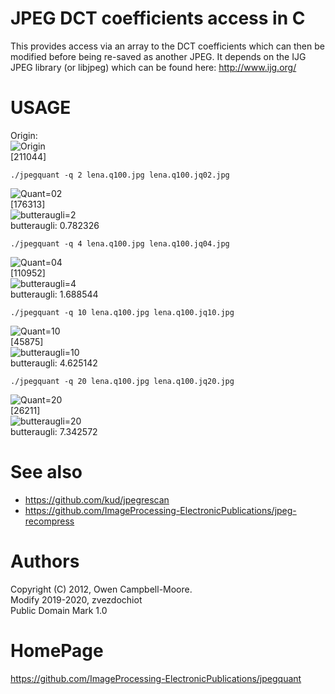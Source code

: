 JPEG DCT coefficients access in C
=================================

This provides access via an array to the DCT coefficients
which can then be modified before being re-saved as another JPEG.
It depends on the IJG JPEG library (or libjpeg) which can be
found here: http://www.ijg.org/

USAGE
=====

Origin:  
![Origin](images/lena.q100.jpg)  
[211044]

```
./jpegquant -q 2 lena.q100.jpg lena.q100.jq02.jpg
```
![Quant=02](images/lena.q100.jq02.jpg)  
[176313]  
![butteraugli=2](images/lena.q100.jq02.butteraugli.jpg)  
butteraugli: 0.782326

```
./jpegquant -q 4 lena.q100.jpg lena.q100.jq04.jpg
```
![Quant=04](images/lena.q100.jq04.jpg)  
[110952]  
![butteraugli=4](images/lena.q100.jq04.butteraugli.jpg)  
butteraugli: 1.688544

```
./jpegquant -q 10 lena.q100.jpg lena.q100.jq10.jpg
```
![Quant=10](images/lena.q100.jq10.jpg)  
[45875]  
![butteraugli=10](images/lena.q100.jq10.butteraugli.jpg)  
butteraugli: 4.625142

```
./jpegquant -q 20 lena.q100.jpg lena.q100.jq20.jpg
```
![Quant=20](images/lena.q100.jq20.jpg)  
[26211]  
![butteraugli=20](images/lena.q100.jq20.butteraugli.jpg)  
butteraugli: 7.342572

See also
========

* https://github.com/kud/jpegrescan
* https://github.com/ImageProcessing-ElectronicPublications/jpeg-recompress

Authors
=======

Copyright (C) 2012, Owen Campbell-Moore.  
Modify 2019-2020, zvezdochiot  
Public Domain Mark 1.0

HomePage
========

https://github.com/ImageProcessing-ElectronicPublications/jpegquant
